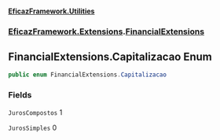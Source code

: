 #### [EficazFramework.Utilities](EficazFrameworkUtilities.md 'EficazFramework Utilities')
### [EficazFramework.Extensions](EficazFrameworkUtilities.md#EficazFramework.Extensions 'EficazFramework.Extensions').[FinancialExtensions](EficazFramework.Extensions/FinancialExtensions.md 'EficazFramework.Extensions.FinancialExtensions')

## FinancialExtensions.Capitalizacao Enum

```csharp
public enum FinancialExtensions.Capitalizacao
```
### Fields

<a name='EficazFramework.Extensions.FinancialExtensions.Capitalizacao.JurosCompostos'></a>

`JurosCompostos` 1

<a name='EficazFramework.Extensions.FinancialExtensions.Capitalizacao.JurosSimples'></a>

`JurosSimples` 0